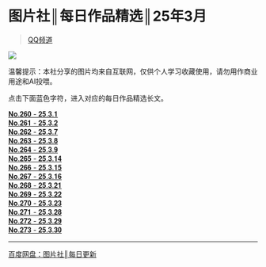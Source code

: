 # 图片社║每日作品精选║25年3月
> [QQ频道](https://pd.qq.com/s/3c1qh3q69)  

![](https://i.postimg.cc/RZcKGj8J/1740761406160.jpg)  

温馨提示：本社分享的图片均来自互联网，仅供个人学习收藏使用，请勿用作商业用途和AI投喂。 
 
点击下面蓝色字符，进入对应的每日作品精选长文。

[𝐍𝐨.𝟐𝟔𝟎 - 𝟐𝟓.𝟑.𝟏](https://pd.qq.com/s/cnx7ovm4a)  
[𝐍𝐨.𝟐𝟔𝟏 - 𝟐𝟓.𝟑.𝟐](https://pd.qq.com/s/3e3ye1wx3)  
[𝐍𝐨.𝟐𝟔𝟐 - 𝟐𝟓.𝟑.𝟕](https://pd.qq.com/s/dkd5pyv4a)  
[𝐍𝐨.𝟐𝟔𝟑 - 𝟐𝟓.𝟑.𝟖](https://pd.qq.com/s/29nc7dwvx)  
[𝐍𝐨.𝟐𝟔𝟒 - 𝟐𝟓.𝟑.𝟗](https://pd.qq.com/s/6tyohck3i)  
[𝐍𝐨.𝟐𝟔𝟓 - 𝟐𝟓.𝟑.𝟏𝟒](https://pd.qq.com/s/1ak16h5w2)  
[𝐍𝐨.𝟐𝟔𝟔 - 𝟐𝟓.𝟑.𝟏𝟓](https://pd.qq.com/s/3fxpvq83f)  
[𝐍𝐨.𝟐𝟔𝟕 - 𝟐𝟓.𝟑.𝟏𝟔](https://pd.qq.com/s/6jm57i1n3)  
[𝐍𝐨.𝟐𝟔𝟖 - 𝟐𝟓.𝟑.𝟐𝟏](https://pd.qq.com/s/b1spdvnmp)  
[𝐍𝐨.𝟐𝟔𝟗 - 𝟐𝟓.𝟑.𝟐𝟐](https://pd.qq.com/s/a100q27ei)  
[𝐍𝐨.𝟐𝟕𝟎 - 𝟐𝟓.𝟑.𝟐𝟑](https://pd.qq.com/s/9nf7u364c)  
[𝐍𝐨.𝟐𝟕𝟏 - 𝟐𝟓.𝟑.𝟐𝟖](https://pd.qq.com/s/6394hum0m)  
[𝐍𝐨.𝟐𝟕𝟐 - 𝟐𝟓.𝟑.𝟐𝟗](https://pd.qq.com/s/a7czbcvwg)  
[𝐍𝐨.𝟐𝟕𝟑 - 𝟐𝟓.𝟑.𝟑𝟎](https://pd.qq.com/s/axpeklbtd)  
- - -
[百度网盘：图片社║每日更新](https://pan.baidu.com/s/1gfkYIfZHgidxCGMfjr7JeA?pwd=HUDA)  